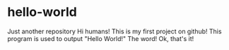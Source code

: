 # hello-world
Just another repository
Hi humans!
This is my first project on github!
This program is used to output "Hello World!" The word!
Ok, that's it!
